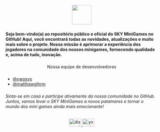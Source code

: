 <div align="center">
  <img height="64" src="https://cdn.discordapp.com/attachments/1135281516121952306/1136360958269341797/Sky-logo_1.png"  />
</div>

###

<h4 align="left">Seja bem-vindo(a) ao repositório público e oficial do SKY MiniGames no GitHub! Aqui, você encontrará todas as novidades, atualizações e muito mais sobre o projeto. Nossa missão é aprimorar a experiência dos jogadores na comunidade dos nossos minigames, fornecendo qualidade e, acima de tudo, inovação.</h4>

###

<p align="center">Nossa equipe de desenvolvedores</p>

###
- [@ywoxys](https://www.github.com/ywoxys)
- [@matthewglhrm](https://github.com/matthewglhrm)
###

<h6 align="left">Sinta-se em casa e participe ativamente da nossa comunidade no GitHub. Juntos, vamos levar o SKY MiniGames a novos patamares e tornar o mundo dos mini games ainda mais emocionante!</h6>

###

<div align="center">
  <a href="https://skyminigames.net/discord" target="_blank">
    <img src="https://raw.githubusercontent.com/maurodesouza/profile-readme-generator/master/src/assets/icons/social/discord/default.svg" width="40" height="25" alt="discord logo"  />
  </a>
  <a href="https://skyminigames.net/youtube" target="_blank">
    <img src="https://raw.githubusercontent.com/maurodesouza/profile-readme-generator/master/src/assets/icons/social/youtube/default.svg" width="40" height="25" alt="youtube logo"  />
  </a>
</div>

###
